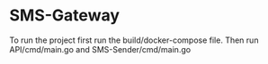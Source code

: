 ﻿# SMS-Gateway
To run the project first run the build/docker-compose file.
Then run API/cmd/main.go and SMS-Sender/cmd/main.go
